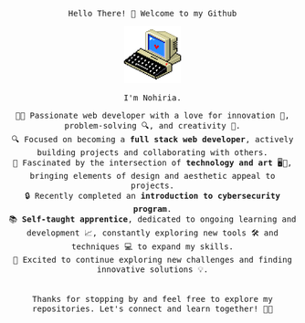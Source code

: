 

<div align="center"> 

<samp>Hello There! :wave: Welcome to my Github</samp>

<img src="6o0.gif" width="100px">

<samp>I'm Nohiria.</samp>

<samp>👩‍💻 Passionate web developer with a love for innovation 🚀, problem-solving 🔍, and creativity 🎨.<br>🔍 Focused on becoming a **full stack web developer**, actively building projects and collaborating with others.<br>🤩 Fascinated by the intersection of **technology and art** 🖥️🎨, bringing elements of design and aesthetic appeal to projects.<br>🔒 Recently completed an **introduction to cybersecurity program**.<br>📚 **Self-taught apprentice**, dedicated to ongoing learning and development 📈, constantly exploring new tools 🛠️ and techniques 💻 to expand my skills.<br>🚀 Excited to continue exploring new challenges and finding innovative solutions 💡.<br><br><br>
Thanks for stopping by and feel free to explore my repositories. Let's connect and learn together! 🚀🌟</samo>
</div>


<!--
**nohiria/nohiria** is a ✨ _special_ ✨ repository because its `README.md` (this file) appears on your GitHub profile.

Here are some ideas to get you started:

- 🔭 I’m currently working on ...
- 🌱 I’m currently learning ...
- 👯 I’m looking to collaborate on ...
- 🤔 I’m looking for help with ...
- 💬 Ask me about ...
- 📫 How to reach me: ...
- 😄 Pronouns: ...
- ⚡ Fun fact: ...
-->
